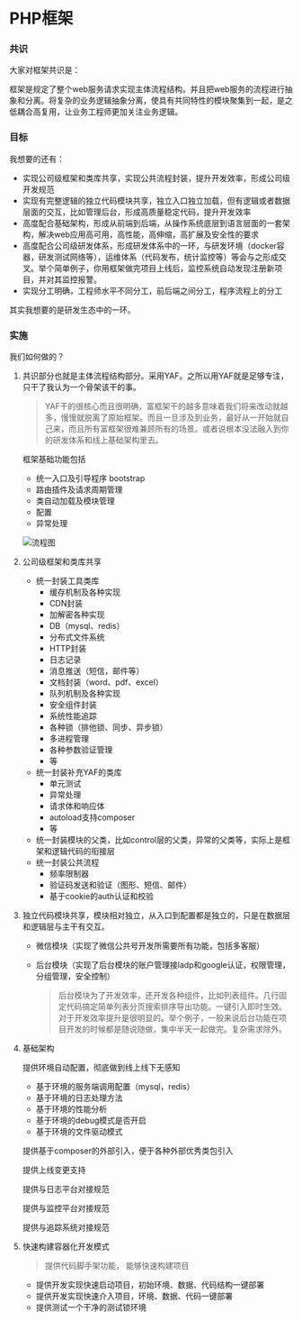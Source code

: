 # PHP框架

### 共识

大家对框架共识是：

框架是规定了整个web服务请求实现主体流程结构。并且把web服务的流程进行抽象和分离。将复杂的业务逻辑抽象分离，使具有共同特性的模块聚集到一起，是之低耦合高复用，让业务工程师更加关注业务逻辑。



### 目标

我想要的还有：

- 实现公司级框架和类库共享，实现公共流程封装，提升开发效率，形成公司级开发规范
- 实现有完整逻辑的独立代码模块共享，独立入口独立加载，但有逻辑或者数据层面的交互，比如管理后台，形成高质量稳定代码，提升开发效率
- 高度配合基础架构，形成从前端到后端，从操作系统底层到语言层面的一套架构，解决web应用高可用，高性能，高伸缩，高扩展及安全性的要求
- 高度配合公司级研发体系，形成研发体系中的一环，与研发环境（docker容器，研发测试网络等），运维体系（代码发布，统计监控等）等会与之形成交叉。举个简单例子，你用框架做完项目上线后，监控系统自动发现注册新项目，并对其监控报警。
- 实现分工明确，工程师水平不同分工，前后端之间分工，程序流程上的分工

其实我想要的是研发生态中的一环。



### 实施

我们如何做的？

1. 共识部分也就是主体流程结构部分。采用YAF。之所以用YAF就是足够专注，只干了我认为一个骨架该干的事。

   > YAF干的很核心而且很明确，富框架干的越多意味着我们将来改动就越多，慢慢就脱离了原始框架。而且一旦涉及到业务，最好从一开始就自己来，而且所有富框架很难兼顾所有的场景。或者说根本没法融入到你的研发体系和线上基础架构里去。

   框架基础功能包括

   - 统一入口及引导程序 bootstrap
   - 路由插件及请求周期管理
   - 类自动加载及模块管理
   - 配置
   - 异常处理

   ![流程图](http://www.laruence.com/manual/images/yaf_sequence.png)

2. 公司级框架和类库共享
   - 统一封装工具类库
     - 缓存机制及各种实现
     - CDN封装
     - 加解密各种实现
     - DB（mysql、redis）
     - 分布式文件系统
     - HTTP封装
     - 日志记录
     - 消息推送（短信，邮件等）
     - 文档封装（word、pdf、excel）
     - 队列机制及各种实现
     - 安全组件封装
     - 系统性能追踪
     - 各种锁（排他锁、同步、异步锁）
     - 多进程管理
     - 各种参数验证管理
     - 等
   - 统一封装补充YAF的类库
     - 单元测试
     - 异常处理
     - 请求体和响应体
     - autoload支持composer
     - 等
   - 统一封装模块的父类，比如control层的父类，异常的父类等，实际上是框架和逻辑代码的衔接层
   - 统一封装公共流程
     - 频率限制器
     - 验证码发送和验证（图形、短信、邮件）
     - 基于cookie的auth认证和校验


3. 独立代码模块共享，模块相对独立，从入口到配置都是独立的，只是在数据层和逻辑层与主干有交互。

   - 微信模块（实现了微信公共号开发所需要所有功能，包括多客服）

   - 后台模块（实现了后台模块的账户管理接ladp和google认证，权限管理，分组管理，安全控制）

     > 后台模块为了开发效率，还开发各种组件，比如列表组件。几行固定代码搞定简单列表分页搜索排序导出功能。一键引入即时生效。对于开发效率提升是很明显的。举个例子，一般来说后台功能在项目开发的时候都是随说随做，集中半天一起做完。复杂需求除外。

4. 基础架构

   提供环境自动配置，彻底做到线上线下无感知

   - 基于环境的服务端调用配置（mysql，redis）
   - 基于环境的日志处理方法
   - 基于环境的性能分析
   - 基于环境的debug模式是否开启
   - 基于环境的文件驱动模式

   提供基于composer的外部引入，便于各种外部优秀类包引入

   提供上线变更支持

   提供与日志平台对接规范

   提供与监控平台对接规范

   提供与追踪系统对接规范

5. 快速构建容器化开发模式

   > 提供代码脚手架功能， 能够快速构建项目

   - 提供开发实现快速启动项目，初始环境、数据、代码结构一键部署
   - 提供开发实现快速介入项目，环境、数据、代码一键部署
   - 提供测试一个干净的测试锁环境
